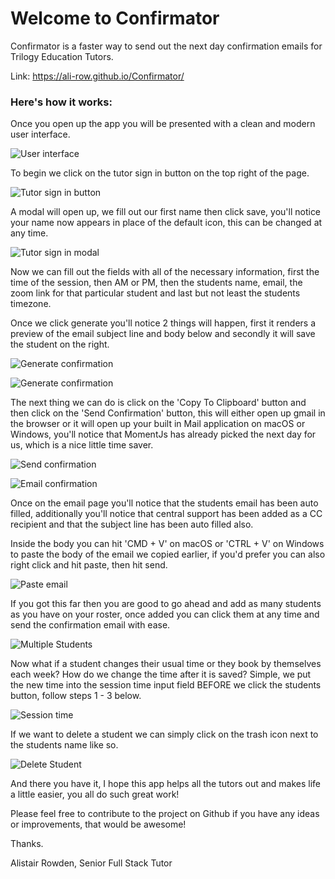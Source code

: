 # Welcome to Confirmator

Confirmator is a faster way to send out the next day confirmation emails for Trilogy Education Tutors.

Link: https://ali-row.github.io/Confirmator/

### Here's how it works:

Once you open up the app you will be presented with a clean and modern user interface.

![User interface](images/ui.png)

To begin we click on the tutor sign in button on the top right of the page.

![Tutor sign in button](images/sign-in.png)

A modal will open up, we fill out our first name then click save, you'll notice your name now appears in place of the default icon, this can be changed at any time.

![Tutor sign in modal](images/sign-in-modal.png)

Now we can fill out the fields with all of the necessary information, first the time of the session, then AM or PM, then the students name, email, the zoom link for that particular student and last but not least the students timezone.

Once we click generate you'll notice 2 things will happen, first it renders a preview of the email subject line and body below and secondly it will save the student on the right.

![Generate confirmation](images/generate.png)

![Generate confirmation](images/generate-2.png)

The next thing we can do is click on the 'Copy To Clipboard' button and then click on the 'Send Confirmation' button, this will either open up gmail in the browser or it will open up your built in Mail application on macOS or Windows, you'll notice that MomentJs has already picked the next day for us, which is a nice little time saver.

![Send confirmation](images/send.png)

![Email confirmation](images/email.png)

Once on the email page you'll notice that the students email has been auto filled, additionally you'll notice that central support has been added as a CC recipient and that the subject line has been auto filled also.

Inside the body you can hit 'CMD + V' on macOS or 'CTRL + V' on Windows to paste the body of the email we copied earlier, if you'd prefer you can also right click and hit paste, then hit send.

![Paste email](images/paste-email.png)

If you got this far then you are good to go ahead and add as many students as you have on your roster, once added you can click them at any time and send the confirmation email with ease.

![Multiple Students](images/multiple-students.png)

Now what if a student changes their usual time or they book by themselves each week? How do we change the time after it is saved? Simple, we put the new time into the session time input field BEFORE we click the students button, follow steps 1 - 3 below.

![Session time](images/change-time.png)

If we want to delete a student we can simply click on the trash icon next to the students name like so.

![Delete Student](images/delete-student.png)

And there you have it, I hope this app helps all the tutors out and makes life a little easier, you all do such great work!

Please feel free to contribute to the project on Github if you have any ideas or improvements, that would be awesome!

Thanks.

Alistair Rowden, Senior Full Stack Tutor











